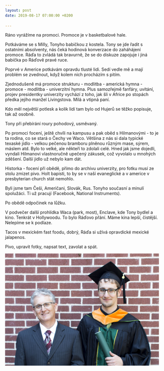 ```yaml
---
layout: post
date: 2019-08-17 07:00:00 +0200

---
```

Ráno vyrážíme na promoci. Promoce je v basketbalové hale.

Potkáváme se s Milly, Tonyho babičkou z kostela. Tony se jde řadit s ostatními absolventy, nás čeká hodinová konverzace do zaháhájení promoce. Ráďa to zvládá tak bravurně, že se do diskuze zapojuje i jiná babička po Ráďově pravé ruce.

Poprvé v Americe potkávám opravdu tlusté lidi. Sedí vedle mě a mají problém se zvednout, když kolem nich procházím s pitím.

Zjednodušeně má promoce strukturu - modlitba - americká hymna - promoce - modlitba - univerzitní hymna.  Plus samozřejmě  fanfáry, uvítání, projev presidentky univerzity vychází z toho,  jak šli v Africe po stopách předka jejího manžel Livingstova. Milá a vtipná paní.

Kdo měl největší potlesk a kolik lidí tam bylo od Hujerů se těžko popisuje, tak až osobně.

Tony při přebírání roury pohodový, usměvaný.

Po promoci focení, ještě chvíli na kampusu a pak oběd s Hilmanovými - to je ta rodina, co se stará o Čechy ve Waco. Většina z nás si dala typické texaské jídlo - velkou pečenou bramboru plněnou různým mase, sýrem, máslem atd. Bylo to velké, ale někteří to zdolali celé. Hned jak jsme dojedli, vyndali Hilmanovi vlastnoručně upečený zákusek, což vyvolalo u mnohých zděšení. Další jidlo už nebylo kam dát.

Historka - focení při obědě, přímo do archívu univerzity, pro fotku musí ze stolu zmizet pivo. Holt bapisti, to by se v naší evaneglické a v americe v presbyterian church stát nemohlo.

Byli jsme tam Češi, Američani, Slovák, Rus.  Tonyho současní a minulí spolužáci. Ti už pracují (Facebook, National Instruments).

Po obědě odpočinek na lůžku.

V podvečer další prohlídka Waca (park, most), Enclave, kde Tony bydlel a kino. Tenkrát v Hollywoodu. To bylo Ráďovo přání. Máme kina lepší, čistější. Nelepíme se k podlaze.

Tacos v mexickém fast foodu, dobrý, Ráďa si užívá opravdické mexické jalapenos.

Pivo, upravit fotky, napsat text, zavolat a spát.

![](/fotky-amerika/IMG_3504.jpg)